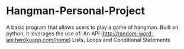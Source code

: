 # Hangman-Personal-Project
A basic program that allows users to play a game of hangman.
Built on python, it leverages the use of:
An API (http://random-word-api.herokuapp.com/home)
Lists, Loops and Conditional Statements

